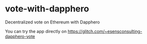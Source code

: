 # vote-with-dapphero
Decentralized vote on Ethereum with Dapphero

You can try the app directly on https://glitch.com/~esensconsulting-dapphero-vote

